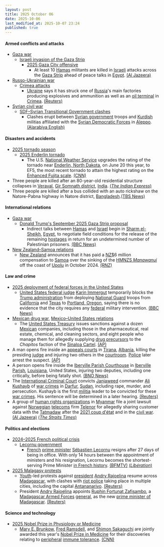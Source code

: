 ```yaml
---
layout: post
title: 2025 October 06
date: 2025-10-06
last_modified_at: 2025-10-07 23:24
published: true
---
```



#### Armed conflicts and attacks

* [Gaza war](https://en.wikipedia.org/wiki/Gaza_war "Gaza war")
  * [Israeli invasion of the Gaza Strip](https://en.wikipedia.org/wiki/Israeli_invasion_of_the_Gaza_Strip "Israeli invasion of the Gaza Strip")
    * [2025 Gaza City offensive](https://en.wikipedia.org/wiki/2025_Gaza_City_offensive "2025 Gaza City offensive")
      * At least 10 [Hamas](https://en.wikipedia.org/wiki/Hamas "Hamas") militants are killed in [Israeli](https://en.wikipedia.org/wiki/Israel_Defense_Forces "Israel Defense Forces") attacks across the [Gaza Strip](https://en.wikipedia.org/wiki/Gaza_Strip "Gaza Strip") ahead of peace talks in [Egypt](https://en.wikipedia.org/wiki/Egypt "Egypt"). [(Al Jazeera)](https://www.aljazeera.com/news/2025/10/6/potential-hurdles-litter-road-as-israel-and-hamas-head-to-gaza-peace-talks)
* [Russo-Ukrainian war](https://en.wikipedia.org/wiki/Russo-Ukrainian_war_%282022%E2%80%93present%29 "Russo-Ukrainian war (2022–present)")
  * [Crimea attacks](https://en.wikipedia.org/wiki/Crimea_attacks_%282022%E2%80%93present%29 "Crimea attacks (2022–present)")
    * [Ukraine](https://en.wikipedia.org/wiki/Armed_Forces_of_Ukraine "Armed Forces of Ukraine") says it has struck one of [Russia](https://en.wikipedia.org/wiki/Russia "Russia")'s main factories producing explosives and ammunition as well as an [oil terminal](https://en.wikipedia.org/wiki/Oil_terminal "Oil terminal") in [Crimea](https://en.wikipedia.org/wiki/Republic_of_Crimea_%28Russia%29 "Republic of Crimea (Russia)"). [(Reuters)](https://www.reuters.com/business/aerospace-defense/ukraine-says-it-struck-major-russian-explosives-factory-oil-terminal-2025-10-06/)
* [Syrian civil war](https://en.wikipedia.org/wiki/Syrian_civil_war "Syrian civil war")
  * [SDF–Syrian Transitional Government clashes](https://en.wikipedia.org/wiki/SDF%E2%80%93Syrian_Transitional_Government_clashes_%282025%E2%80%93present%29 "SDF–Syrian Transitional Government clashes (2025–present)")
    * Clashes erupt between [Syrian government](https://en.wikipedia.org/wiki/Syrian_transitional_government "Syrian transitional government") troops and [Kurdish](https://en.wikipedia.org/wiki/Kurds_in_Syria "Kurds in Syria") militias affiliated with the [Syrian Democratic Forces](https://en.wikipedia.org/wiki/Syrian_Democratic_Forces "Syrian Democratic Forces") in [Aleppo](https://en.wikipedia.org/wiki/Aleppo "Aleppo"). [(Alarabiya English)](https://english.alarabiya.net/News/middle-east/2025/10/07/heavy-clashes-break-out-between-syrian-and-kurdish-forces-in-aleppo)

#### Disasters and accidents

* [2025 tornado season](https://en.wikipedia.org/wiki/Tornadoes_of_2025 "Tornadoes of 2025")
  * [2025 Enderlin tornado](https://en.wikipedia.org/wiki/2025_Enderlin_tornado "2025 Enderlin tornado")
    * The U.S. [National Weather Service](https://en.wikipedia.org/wiki/National_Weather_Service "National Weather Service") upgrades the rating of the tornado near [Enderlin, North Dakota](https://en.wikipedia.org/wiki/Enderlin%2C_North_Dakota "Enderlin, North Dakota"), on June 20 this year, to EF5, the most recent tornado to attain the highest rating on the [Enhanced Fujita scale](https://en.wikipedia.org/wiki/Enhanced_Fujita_scale "Enhanced Fujita scale"). [(CNN)](https://www.cnn.com/2025/10/06/weather/the-us-records-its-first-ef5-tornado-in)
* Three people are killed after an 80-year-old residential structure collapses in [Veraval](https://en.wikipedia.org/wiki/Veraval "Veraval"), [Gir Somnath district](https://en.wikipedia.org/wiki/Gir_Somnath_district "Gir Somnath district"), [India](https://en.wikipedia.org/wiki/India "India"). [(*The Indian Express*)](https://indianexpress.com/article/cities/ahmedabad/gujarat-veraval-city-80-year-old-house-collapse-10290833/?ref=archive_pg)
* Three people are killed after a bus collided with an auto rickshaw on the Natore-Pabna highway in Natore district, [Bangladesh](https://en.wikipedia.org/wiki/Bangladesh "Bangladesh").[(TBS News)](https://www.tbsnews.net/bangladesh/3-killed-natore-road-crash-1253906)

#### International relations

* [Gaza war](https://en.wikipedia.org/wiki/Gaza_war "Gaza war")
  * [Donald Trump's September 2025 Gaza Strip proposal](https://en.wikipedia.org/wiki/Donald_Trump%27s_September_2025_Gaza_Strip_proposal "Donald Trump's September 2025 Gaza Strip proposal")
    * Indirect talks between [Hamas](https://en.wikipedia.org/wiki/Hamas "Hamas") and [Israel](https://en.wikipedia.org/wiki/Israel "Israel") begin in [Sharm el-Sheikh](https://en.wikipedia.org/wiki/Sharm_el-Sheikh%2C_Egypt "Sharm el-Sheikh, Egypt"), [Egypt](https://en.wikipedia.org/wiki/Egypt "Egypt"), to negotiate field conditions for the release of the remaining [hostages](https://en.wikipedia.org/wiki/Gaza_war_hostage_crisis "Gaza war hostage crisis") in return for an undetermined number of Palestinian prisoners. [(BBC News)](https://www.bbc.com/news/articles/c708l7vgwywo)
* [New Zealand–Samoa relations](https://en.wikipedia.org/wiki/New_Zealand%E2%80%93Samoa_relations "New Zealand–Samoa relations")
  * [New Zealand](https://en.wikipedia.org/wiki/New_Zealand "New Zealand") announces that it has paid a [NZ$](https://en.wikipedia.org/wiki/New_Zealand_dollar "New Zealand dollar")6 million compensation to [Samoa](https://en.wikipedia.org/wiki/Samoa "Samoa") over the sinking of the [HMNZS *Manawanui*](https://en.wikipedia.org/wiki/HMNZS_Manawanui_%282019%29 "HMNZS Manawanui (2019)") off the coast of [Upolu](https://en.wikipedia.org/wiki/Upolu "Upolu") in October 2024. [(RNZ)](https://www.rnz.co.nz/news/national/575097/new-zealand-pays-samoa-6m-over-grounding-of-hmnzs-manawanui)

#### Law and crime

* [2025 deployment of federal forces in the United States](https://en.wikipedia.org/wiki/2025_deployment_of_federal_forces_in_the_United_States "2025 deployment of federal forces in the United States")
  * [United States federal judge](https://en.wikipedia.org/wiki/United_States_federal_judge "United States federal judge") [Karin Immergut](https://en.wikipedia.org/wiki/Karin_Immergut "Karin Immergut") temporarily blocks the [Trump administration](https://en.wikipedia.org/wiki/Second_presidency_of_Donald_Trump "Second presidency of Donald Trump") from deploying [National Guard](https://en.wikipedia.org/wiki/National_Guard_%28United_States%29 "National Guard (United States)") troops from [California](https://en.wikipedia.org/wiki/California "California") and [Texas](https://en.wikipedia.org/wiki/Texas "Texas") to [Portland, Oregon](https://en.wikipedia.org/wiki/Portland%2C_Oregon "Portland, Oregon"), saying there is no evidence that the city requires any [federal](https://en.wikipedia.org/wiki/Federal_government_of_the_United_States "Federal government of the United States") military intervention. [(BBC News)](https://www.bbc.co.uk/news/articles/c740elm70z7o)
* [Mexican drug war](https://en.wikipedia.org/wiki/Mexican_drug_war "Mexican drug war"), [Mexico–United States relations](https://en.wikipedia.org/wiki/Mexico%E2%80%93United_States_relations "Mexico–United States relations")
  * The [United States Treasury](https://en.wikipedia.org/wiki/United_States_Treasury "United States Treasury") issues sanctions against a dozen [Mexican](https://en.wikipedia.org/wiki/Mexico "Mexico") companies, including those in the pharmaceutical, real estate, chemical, and cleaning sectors, and eight people who manage them for allegedly supplying [drug precursors](https://en.wikipedia.org/wiki/Drug_precursors "Drug precursors") to the *Chapitos* faction of the [Sinaloa Cartel](https://en.wikipedia.org/wiki/Sinaloa_Cartel "Sinaloa Cartel"). [(AP)](https://apnews.com/article/fentanyl-mexico-sinaloa-cartel-chapitos-similab-us-sanctions-451840fb9ae5ebc637016ad69d7f2899)
* A man opens fire inside an [appeals courts](https://en.wikipedia.org/wiki/Appeals_courts_of_Albania "Appeals courts of Albania") in [Tirana](https://en.wikipedia.org/wiki/Tirana "Tirana"), [Albania](https://en.wikipedia.org/wiki/Albania "Albania"), killing the presiding [judge](https://en.wikipedia.org/wiki/Judge "Judge") and injuring two others in the [courtroom](https://en.wikipedia.org/wiki/Courtroom "Courtroom"). [Police](https://en.wikipedia.org/wiki/Law_enforcement_in_Albania "Law enforcement in Albania") later arrest the suspect. [(AP)](https://apnews.com/article/albania-judge-shot-dead-during-trial-9c6b79adfad08cc1654367717e85bdac)
* A person opens fire inside the [Iberville Parish Courthouse](https://en.wikipedia.org/wiki/Iberville_Parish_Courthouse "Iberville Parish Courthouse") in [Iberville Parish](https://en.wikipedia.org/wiki/Iberville_Parish%2C_Louisiana "Iberville Parish, Louisiana"), [Louisiana](https://en.wikipedia.org/wiki/Louisiana "Louisiana"), United States, injuring two deputies, including one critically, before being fatally shot. [(BNO News)](https://bnonews.com/index.php/2025/10/2-deputies-wounded-in-louisiana-courthouse-shooting/)
* The [International Criminal Court](https://en.wikipedia.org/wiki/International_Criminal_Court_investigation_in_Darfur "International Criminal Court investigation in Darfur") convicts [Janjaweed](https://en.wikipedia.org/wiki/Janjaweed "Janjaweed") commander [Ali Kushayb](https://en.wikipedia.org/wiki/Ali_Kushayb "Ali Kushayb") of [war crimes](https://en.wikipedia.org/wiki/War_crimes "War crimes") in [Darfur](https://en.wikipedia.org/wiki/War_in_Darfur "War in Darfur"), [Sudan](https://en.wikipedia.org/wiki/Sudan "Sudan"), including rape, murder, and persecution. Kushayb is the first [militia](https://en.wikipedia.org/wiki/Militia "Militia") leader to be convicted for these [war crimes](https://en.wikipedia.org/wiki/War_crimes "War crimes"). His sentence will be determined in a later hearing. [(Reuters)](https://www.reuters.com/world/africa/icc-convicts-first-darfur-militia-leader-war-crimes-2025-10-06/)
* A group of [human rights organizations](https://en.wikipedia.org/wiki/Human_rights_organizations "Human rights organizations") in [Myanmar](https://en.wikipedia.org/wiki/Myanmar "Myanmar") file a joint lawsuit against [Norwegian](https://en.wikipedia.org/wiki/Norway "Norway") [telecoms](https://en.wikipedia.org/wiki/Telecommunications "Telecommunications") firm [Telenor](https://en.wikipedia.org/wiki/Telenor "Telenor") for allegedly sharing customer data with the [Tatmadaw](https://en.wikipedia.org/wiki/Tatmadaw "Tatmadaw") after the [2021 coup d'état](https://en.wikipedia.org/wiki/2021_Myanmar_coup_d%27%C3%A9tat "2021 Myanmar coup d'état") and in the [civil war](https://en.wikipedia.org/wiki/Myanmar_civil_war_%282021%E2%80%93present%29 "Myanmar civil war (2021–present)"). [(Al Jazeera)](https://www.aljazeera.com/news/2025/10/7/myanmar-activists-to-sue-norways-telenor-for-handing-data-to-military) [(*The Straits Times*)](https://www.straitstimes.com/asia/se-asia/myanmar-groups-to-sue-telenor-over-data-sharing-with-junta)

#### Politics and elections

* [2024–2025 French political crisis](https://en.wikipedia.org/wiki/2024%E2%80%932025_French_political_crisis "2024–2025 French political crisis")
  * [Lecornu government](https://en.wikipedia.org/wiki/Lecornu_government "Lecornu government")
    * [French](https://en.wikipedia.org/wiki/France "France") [prime minister](https://en.wikipedia.org/wiki/Prime_Minister_of_France "Prime Minister of France") [Sébastien Lecornu](https://en.wikipedia.org/wiki/S%C3%A9bastien_Lecornu "Sébastien Lecornu") resigns after 27 days of being in office. With only 14 hours between the appointment of ministers and his resignation, Lecornu becomes the shortest-serving Prime Minister [in French history](https://en.wikipedia.org/wiki/List_of_prime_ministers_of_France "List of prime ministers of France"). [(BFMTV)](https://www.bfmtv.com/politique/gouvernement/direct-le-nouveau-gouvernement-peine-nomme-deja-condamne-bruno-retailleau-convoque-une-reunion-d-urgence-des-lr-premier-conseil-des-ministres-a-16h_LN-202510060066.html) [(*Libération*)](https://www.liberation.fr/politique/quatorze-heures-demission-comprise-le-desastre-annonce-du-gouvernement-lecornu-20251006_LNP376GAR5HZFBBL2GDRNWJDHA/)
* [2025 Malagasy protests](https://en.wikipedia.org/wiki/2025_Malagasy_protests "2025 Malagasy protests")
  * [Youth](https://en.wikipedia.org/wiki/Generation_Z "Generation Z")-led protests against [president](https://en.wikipedia.org/wiki/List_of_presidents_of_Madagascar "List of presidents of Madagascar") [Andry Rajoelina](https://en.wikipedia.org/wiki/Andry_Rajoelina "Andry Rajoelina") resume across [Madagascar](https://en.wikipedia.org/wiki/Madagascar "Madagascar"), with clashes with [riot police](https://en.wikipedia.org/wiki/Riot_police "Riot police") taking place in multiple cities, including the capital [Antananarivo](https://en.wikipedia.org/wiki/Antananarivo "Antananarivo"). [(Reuters)](https://www.reuters.com/world/africa/anti-government-protests-resume-several-madagascar-cities-2025-10-06/)
  * President [Andry Rajoelina](https://en.wikipedia.org/wiki/Andry_Rajoelina "Andry Rajoelina") appoints [Ruphin Fortunat Zafisambo](https://en.wikipedia.org/wiki/Ruphin_Fortunat_Zafisambo "Ruphin Fortunat Zafisambo"), a [Madagascar Armed Forces](https://en.wikipedia.org/wiki/Madagascar_Armed_Forces "Madagascar Armed Forces") [general](https://en.wikipedia.org/wiki/General_officer "General officer"), as the new [prime minister of Madagascar](https://en.wikipedia.org/wiki/Prime_Minister_of_Madagascar "Prime Minister of Madagascar"). [(Reuters)](https://www.reuters.com/world/africa/madagascar-president-names-military-general-new-prime-minister-2025-10-06/)

#### Science and technology

* [2025 Nobel Prize in Physiology or Medicine](https://en.wikipedia.org/wiki/2025_Nobel_Prize_in_Physiology_or_Medicine "2025 Nobel Prize in Physiology or Medicine")
  * [Mary E. Brunkow](https://en.wikipedia.org/wiki/Mary_E._Brunkow "Mary E. Brunkow"), [Fred Ramsdell](https://en.wikipedia.org/wiki/Fred_Ramsdell "Fred Ramsdell"), and [Shimon Sakaguchi](https://en.wikipedia.org/wiki/Shimon_Sakaguchi "Shimon Sakaguchi") are jointly awarded this year's [Nobel Prize in Medicine](https://en.wikipedia.org/wiki/Nobel_Prize_in_Medicine "Nobel Prize in Medicine") for their discoveries relating to [peripheral](https://en.wikipedia.org/wiki/Peripheral_tolerance "Peripheral tolerance") [immune tolerance](https://en.wikipedia.org/wiki/Immune_tolerance "Immune tolerance"). [(CNN)](https://edition.cnn.com/2025/10/06/science/nobel-prize-medicine-brunkow-ramsdell-sakaguchi-immune-system-intl)

